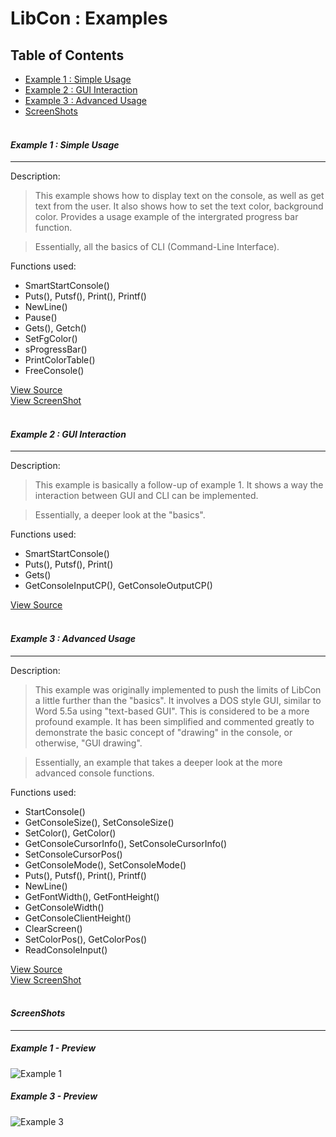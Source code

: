 LibCon : Examples
=====================================

## Table of Contents ##
- [Example 1 : Simple Usage](#example-1--simple-usage)
- [Example 2 : GUI Interaction](#example-2--gui-interaction)
- [Example 3 : Advanced Usage](#example-3--advanced-usage)
- [ScreenShots](#screenshots)
<br><br>

<a id="example-1--simple-usage"></a>
#### **_Example 1 : Simple Usage_** ####

----
Description:
> This example shows how to display text on the console, as well as get text from the user. It also shows how to set the text color, background color. Provides a usage example of the intergrated progress bar function.  

>Essentially, all the basics of CLI (Command-Line Interface).

Functions used:

- SmartStartConsole()
- Puts(), Putsf(), Print(), Printf()
- NewLine()
- Pause()
- Gets(), Getch()
- SetFgColor()
- sProgressBar()
- PrintColorTable()
- FreeConsole()

[View Source](https://github.com/joedf/LibCon.ahk/blob/master/Example.ahk)  
[View ScreenShot](#example-1---preview)  
<br>
<a id="example-2--gui-interaction"></a>
#### **_Example 2 : GUI Interaction_** ####

----
Description:
> This example is basically a follow-up of example 1. It shows a way the interaction between GUI and CLI can be implemented.  

>Essentially, a deeper look at the "basics".

Functions used:

- SmartStartConsole()
- Puts(), Putsf(), Print()
- Gets()
- GetConsoleInputCP(), GetConsoleOutputCP()

[View Source](https://github.com/joedf/LibCon.ahk/blob/master/Example2.ahk)  
<br>
<a id="example-3--advanced-usage"></a>
#### **_Example 3 : Advanced Usage_** ####

----
Description:
> This example was originally implemented to push the limits of LibCon a little further than the "basics". It involves a DOS style GUI, similar to Word 5.5a using "text-based GUI". This is considered to be a more profound example. It has been simplified and commented greatly to demonstrate the basic concept of "drawing" in the console, or otherwise, "GUI drawing".

>Essentially, an example that takes a deeper look at the more advanced console functions.

Functions used:

- StartConsole()
- GetConsoleSize(), SetConsoleSize()
- SetColor(), GetColor()
- GetConsoleCursorInfo(), SetConsoleCursorInfo()
- SetConsoleCursorPos()
- GetConsoleMode(), SetConsoleMode()
- Puts(), Putsf(), Print(), Printf()
- NewLine()
- GetFontWidth(), GetFontHeight()
- GetConsoleWidth()
- GetConsoleClientHeight()
- ClearScreen()
- SetColorPos(), GetColorPos()
- ReadConsoleInput()

[View Source](https://github.com/joedf/LibCon.ahk/blob/master/Example3.ahk)  
[View ScreenShot](#example-3---preview)  
<br>
<a id="screenshots"></a>
#### **_ScreenShots_** ####

----
<a id="example-1---preview"></a>
##### Example 1 - Preview #####
![Example 1](preview.png "Preview")  
<a id="example-3---preview"></a> 
##### Example 3 - Preview #####
![Example 3](preview2.png "Preview 2")  
<br>
